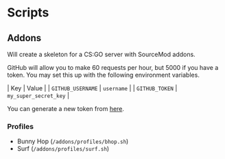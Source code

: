 # Scripts

## Addons

Will create a skeleton for a CS:GO server with SourceMod addons.

GitHub will allow you to make 60 requests per hour, but 5000 if you have a token.
You may set this up with the following environment variables.

| Key | Value |
| `GITHUB_USERNAME` | `username` |
| `GITHUB_TOKEN` | `my_super_secret_key` |

You can generate a new token from [here](https://github.com/settings/tokens/new).

### Profiles

- Bunny Hop (`/addons/profiles/bhop.sh`)
- Surf (`/addons/profiles/surf.sh`)
